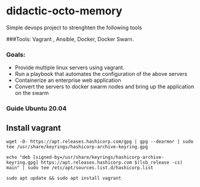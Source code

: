 # didactic-octo-memory

Simple devops project to strenghten the following tools

###Tools:
Vagrant , Ansible, Docker, Docker Swarn.

### Goals:
- Provide multiple linux servers using vagrant.
- Run a playbook that automates the configuration of the above servers
- Containerize an enterprise web application
- Convert the servers to docker swarm nodes and bring up the application on the swarm


### Guide Ubuntu 20.04
## Install vagrant
```
wget -O- https://apt.releases.hashicorp.com/gpg | gpg --dearmor | sudo tee /usr/share/keyrings/hashicorp-archive-keyring.gpg

echo "deb [signed-by=/usr/share/keyrings/hashicorp-archive-keyring.gpg] https://apt.releases.hashicorp.com $(lsb_release -cs) main" | sudo tee /etc/apt/sources.list.d/hashicorp.list

sudo apt update && sudo apt install vagrant
```